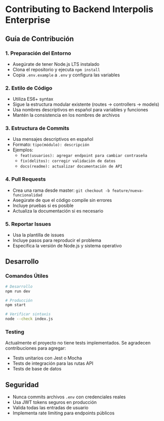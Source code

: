 # Contributing to Backend Interpolis Enterprise

## Guía de Contribución

### 1. Preparación del Entorno
- Asegúrate de tener Node.js LTS instalado
- Clona el repositorio y ejecuta `npm install`
- Copia `.env.example` a `.env` y configura las variables

### 2. Estilo de Código
- Utiliza ES6+ syntax
- Sigue la estructura modular existente (routes → controllers → models)
- Usa nombres descriptivos en español para variables y funciones
- Mantén la consistencia en los nombres de archivos

### 3. Estructura de Commits
- Usa mensajes descriptivos en español
- Formato: `tipo(módulo): descripción`
- Ejemplos:
  - `feat(usuarios): agregar endpoint para cambiar contraseña`
  - `fix(delitos): corregir validación de datos`
  - `docs(readme): actualizar documentación de API`

### 4. Pull Requests
- Crea una rama desde master: `git checkout -b feature/nueva-funcionalidad`
- Asegúrate de que el código compile sin errores
- Incluye pruebas si es posible
- Actualiza la documentación si es necesario

### 5. Reportar Issues
- Usa la plantilla de issues
- Incluye pasos para reproducir el problema
- Especifica la versión de Node.js y sistema operativo

## Desarrollo

### Comandos Útiles
```bash
# Desarrollo
npm run dev

# Producción  
npm start

# Verificar sintaxis
node --check index.js
```

### Testing
Actualmente el proyecto no tiene tests implementados. Se agradecen contribuciones para agregar:
- Tests unitarios con Jest o Mocha
- Tests de integración para las rutas API
- Tests de base de datos

## Seguridad
- Nunca commits archivos `.env` con credenciales reales
- Usa JWT tokens seguros en producción
- Valida todas las entradas de usuario
- Implementa rate limiting para endpoints públicos